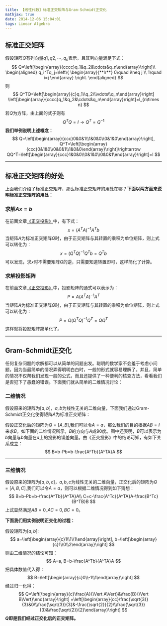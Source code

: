 ```yaml
---
title: 【线性代数】标准正交矩阵与Gram-Schmidt正交化
mathjax: true
date: 2014-12-06 15:04:01
tags: Linear Algebra
---
```




## 标准正交矩阵

  假设矩阵$Q$有列向量$q1, q2,\cdots, q_n$表示，且其列向量满足下式：
$$
Q=\left[\begin{array}{cccc}q_1&q_2&\cdots&q_n\end{array}\right]\\
\begin{aligned}
q_i^Tq_j=\left\{  
             \begin{array}{**lr**}  
            0\quad i\neq j \\  
            1\quad i=j   
             \end{array}  
\right. 
\end{aligned}
$$
则
$$
Q^TQ=\left[\begin{array}{c}q_1\\q_2\\\vdots\\q_n\end{array}\right]
\left[\begin{array}{cccc}q_1&q_2&\cdots&q_n\end{array}\right]=I_{n\times n}
$$
若$Q$为方阵，由上面的式子则有
$$
Q^TQ=I\rightarrow Q^T=Q^{-1}
$$
**我们举例说明上述概念：**
$$
Q=\left[\begin{array}{ccc}0&0&1\\1&0&0\\0&1&0\end{array}\right],
Q^T=\left[\begin{array}{ccc}0&1&0\\0&0&1\\1&0&0\end{array}\right]\rightarrow
QQ^T=\left[\begin{array}{ccc}1&0&0\\0&1&0\\0&0&1\end{array}\right]=I
$$


<!--more-->

------------------

## 标准正交矩阵的好处

上面我们介绍了标准正交矩阵，那么标准正交矩阵的用处在哪？**下面以两方面来说明标准正交矩阵的用处：**



### 求解$Ax=b$

在前面文章[《正交投影》](http://blog.csdn.net/tengweitw/article/details/41174555)中，有下式：
$$
x=(A^TA)^{-1}A^Tb
$$
当矩阵$A$为标准正交矩阵$Q$时，由于正交矩阵与其转置的乘积为单位矩阵，则上式可以转化为：
$$
x=(Q^TQ)^{-1}Q^Tb=Q^Tb
$$
可以发现，求$x$时不需要矩阵$Q$的逆，只需要知道转置即可，这样简化了计算。

### 求解投影矩阵

在前面文章[《正交投影》](http://blog.csdn.net/tengweitw/article/details/41174555)中，投影矩阵的通式可以表示为：
$$
P=A(A^TA)^{-1}A^T
$$
当矩阵$A$为标准正交矩阵$Q$时，由于正交矩阵与其转置的乘积为单位矩阵，则上式可以转化为：
$$
P=Q(Q^TQ)^{-1}Q^T=QQ^T
$$
这样就将投影矩阵简单化了。



--------------

## Gram-Schmidt正交化

任何复杂问题的求解都可以从简单的问题出发。聪明的数学家不会羞于考虑小问题，因为当最简单的情况弄得明明白白时，一般的形式就容易理解了。并且，简单的情况不仅帮我们发现一般的公式，而且还提供了一种便利的核查方法，看看我们是否犯下了愚蠢的错误。下面我们就从简单的二维情况讨论：

### 二维情况

 假设原来的矩阵为$[a,b]$，$a,b$为线性无关的二维向量，下面我们通过Gram-Schmidt正交化使得矩阵$A$为标准正交矩阵：

假设正交化后的矩阵为$Q=[A,B]$,我们可以令$A=a$，那么我们的目的根据$AB=I$来求$B$。如下面的二维情况所示，$B$的方向与$A$成$90$度。图中还表明，$B$可以表示为$b$向量与$b$向量在$a$上的投影的误差向量。由《正交投影》中的结论可知，有如下关系成立：
$$
B=b-Pb=b-\frac{A^Tb}{A^TA}A
$$


-------------

### 三维情况

假设原来的矩阵为$[a, b, c]$，$a, b, c$为线性无关的二维向量，正交化后的矩阵为$Q=[A, B, C]$,我们可以令$A=a$，则可以根据二维情况得到如下猜想：
$$
B=b-Pb=b-\frac{A^Tb}{A^TA}A\\
C=c-\frac{A^Tc}{A^TA}A-\frac{B^Tc}{B^TB}B
$$
上式显然满足$AB=0, AC=0, BC=0$。

**下面我们用实例说明正交化的过程：**

假设矩阵为$[a, b]$:
$$
a=\left[\begin{array}{c}1\\1\\1\end{array}\right],
b=\left[\begin{array}{c}1\\0\\2\end{array}\right]
$$
则由二维情况的结论可知：
$$
A=a, B=b-\frac{A^Tb}{A^TA}A
$$
把具体数值代入得：
$$
B=\left[\begin{array}{c}0\\-1\\1\end{array}\right]
$$
经过归一化得：
$$
Q=\left[\begin{array}{c}\frac{A}{\Vert A\Vert}&\frac{B}{\Vert B\Vert}\end{array}\right]
=\left[\begin{array}{cc}\frac{\sqrt{3}}{3}&0\\\frac{\sqrt{3}}{3}&-\frac{\sqrt{2}}{2}\\\frac{\sqrt{3}}{3}&\frac{\sqrt{2}}{2}\end{array}\right]
$$
**$Q$即是我们经过正交化后的正交矩阵。**







